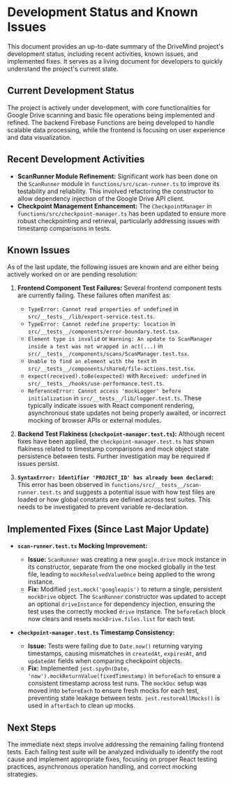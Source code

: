 # Development Status and Known Issues

This document provides an up-to-date summary of the DriveMind project's development status, including recent activities, known issues, and implemented fixes. It serves as a living document for developers to quickly understand the project's current state.

## Current Development Status

The project is actively under development, with core functionalities for Google Drive scanning and basic file operations being implemented and refined. The backend Firebase Functions are being developed to handle scalable data processing, while the frontend is focusing on user experience and data visualization.

## Recent Development Activities

-   **ScanRunner Module Refinement:** Significant work has been done on the `ScanRunner` module in `functions/src/scan-runner.ts` to improve its testability and reliability. This involved refactoring the constructor to allow dependency injection of the Google Drive API client.
-   **Checkpoint Management Enhancement:** The `CheckpointManager` in `functions/src/checkpoint-manager.ts` has been updated to ensure more robust checkpointing and retrieval, particularly addressing issues with timestamp comparisons in tests.

## Known Issues

As of the last update, the following issues are known and are either being actively worked on or are pending resolution:

1.  **Frontend Component Test Failures:** Several frontend component tests are currently failing. These failures often manifest as:
    *   `TypeError: Cannot read properties of undefined` in `src/__tests__/lib/export-service.test.ts`.
    *   `TypeError: Cannot redefine property: location` in `src/__tests__/components/error-boundary.test.tsx`.
    *   `Element type is invalid` or `Warning: An update to ScanManager inside a test was not wrapped in act(...)` in `src/__tests__/components/scans/ScanManager.test.tsx`.
    *   `Unable to find an element with the text` in `src/__tests__/components/shared/file-actions.test.tsx`.
    *   `expect(received).toBe(expected)` with `Received: undefined` in `src/__tests__/hooks/use-performance.test.ts`.
    *   `ReferenceError: Cannot access 'mockLogger' before initialization` in `src/__tests__/lib/logger.test.ts`.
    These typically indicate issues with React component rendering, asynchronous state updates not being properly awaited, or incorrect mocking of browser APIs or external modules.

2.  **Backend Test Flakiness (`checkpoint-manager.test.ts`):** Although recent fixes have been applied, the `checkpoint-manager.test.ts` has shown flakiness related to timestamp comparisons and mock object state persistence between tests. Further investigation may be required if issues persist.

3.  **`SyntaxError: Identifier 'PROJECT_ID' has already been declared`:** This error has been observed in `functions/src/__tests__/scan-runner.test.ts` and suggests a potential issue with how test files are loaded or how global constants are defined across test suites. This needs to be investigated to prevent variable re-declaration.

## Implemented Fixes (Since Last Major Update)

-   **`scan-runner.test.ts` Mocking Improvement:**
    *   **Issue:** `ScanRunner` was creating a new `google.drive` mock instance in its constructor, separate from the one mocked globally in the test file, leading to `mockResolvedValueOnce` being applied to the wrong instance.
    *   **Fix:** Modified `jest.mock('googleapis')` to return a single, persistent `mockDrive` object. The `ScanRunner` constructor was updated to accept an optional `driveInstance` for dependency injection, ensuring the test uses the correctly mocked `drive` instance. The `beforeEach` block now clears and resets `mockDrive.files.list` for each test.

-   **`checkpoint-manager.test.ts` Timestamp Consistency:**
    *   **Issue:** Tests were failing due to `Date.now()` returning varying timestamps, causing mismatches in `createdAt`, `expiresAt`, and `updatedAt` fields when comparing checkpoint objects.
    *   **Fix:** Implemented `jest.spyOn(Date, 'now').mockReturnValue(fixedTimestamp)` in `beforeEach` to ensure a consistent timestamp across test runs. The `mockDoc` setup was moved into `beforeEach` to ensure fresh mocks for each test, preventing state leakage between tests. `jest.restoreAllMocks()` is used in `afterEach` to clean up mocks.

## Next Steps

The immediate next steps involve addressing the remaining failing frontend tests. Each failing test suite will be analyzed individually to identify the root cause and implement appropriate fixes, focusing on proper React testing practices, asynchronous operation handling, and correct mocking strategies.

